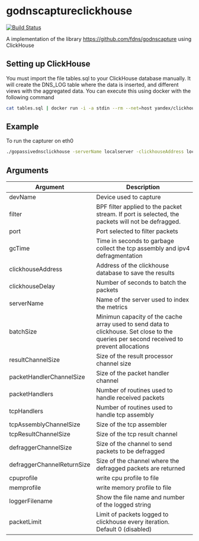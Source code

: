 # godnscaptureclickhouse
[![Build Status](https://travis-ci.org/fdns/godnscaptureclickhouse.svg?branch=master)](https://travis-ci.org/fdns/godnscaptureclickhouse)

A implementation of the library https://github.com/fdns/godnscapture using ClickHouse

## Setting up ClickHouse

You must import the file tables.sql to your ClickHouse database manually. It will create the DNS_LOG table where the data is inserted, and different views with the aggregated data.
You can execute this using docker with the following command

```sh
cat tables.sql | docker run -i -a stdin --rm --net=host yandex/clickhouse-client --multiquery
```

## Example

To run the capturer on eth0

```sh
./gopassivednsclickhouse -serverName localserver -clickhouseAddress localhost:9000 -devName eth0
```

## Arguments

|Argument|Description|
|--- | --- |
|devName|Device used to capture|
|filter|BPF filter applied to the packet stream. If port is selected, the packets will not be defragged.|
|port|Port selected to filter packets|
|gcTime|Time in seconds to garbage collect the tcp assembly and ipv4 defragmentation|
|clickhouseAddress|Address of the clickhouse database to save the results|
|clickhouseDelay|Number of seconds to batch the packets|
|serverName|Name of the server used to index the metrics|
|batchSize|Minimun capacity of the cache array used to send data to clickhouse. Set close to the queries per second received to prevent allocations|
|resultChannelSize|Size of the result processor channel size|
|packetHandlerChannelSize|Size of the packet handler channel|
|packetHandlers|Number of routines used to handle received packets|
|tcpHandlers|Number of routines used to handle tcp assembly|
|tcpAssemblyChannelSize|Size of the tcp assembler|
|tcpResultChannelSize|Size of the tcp result channel|
|defraggerChannelSize|Size of the channel to send packets to be defragged|
|defraggerChannelReturnSize|Size of the channel where the defragged packets are returned|
|cpuprofile|write cpu profile to file|
|memprofile|write memory profile to file|
|loggerFilename|Show the file name and number of the logged string|
|packetLimit|Limit of packets logged to clickhouse every iteration. Default 0 (disabled)|